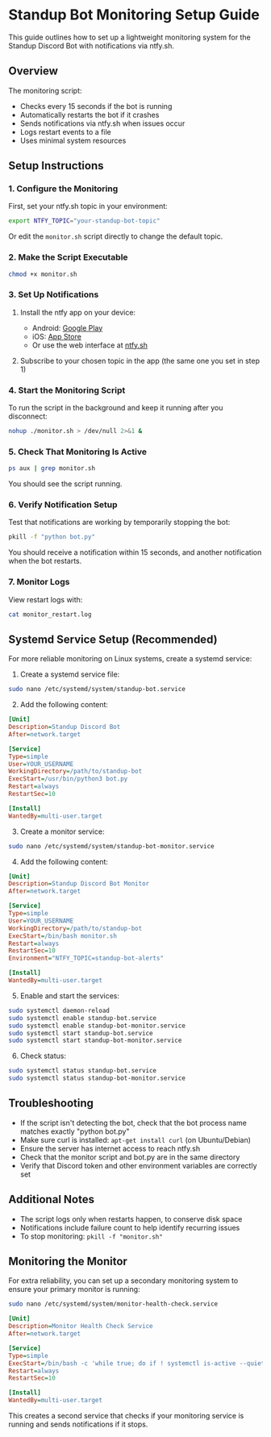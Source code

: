 # Standup Bot Monitoring Setup Guide

This guide outlines how to set up a lightweight monitoring system for the Standup Discord Bot with notifications via ntfy.sh.

## Overview

The monitoring script:
- Checks every 15 seconds if the bot is running
- Automatically restarts the bot if it crashes
- Sends notifications via ntfy.sh when issues occur
- Logs restart events to a file
- Uses minimal system resources

## Setup Instructions

### 1. Configure the Monitoring

First, set your ntfy.sh topic in your environment:

```bash
export NTFY_TOPIC="your-standup-bot-topic"
```

Or edit the `monitor.sh` script directly to change the default topic.

### 2. Make the Script Executable

```bash
chmod +x monitor.sh
```

### 3. Set Up Notifications

1. Install the ntfy app on your device:
   - Android: [Google Play](https://play.google.com/store/apps/details?id=io.heckel.ntfy)
   - iOS: [App Store](https://apps.apple.com/us/app/ntfy/id1625396347)
   - Or use the web interface at [ntfy.sh](https://ntfy.sh/)

2. Subscribe to your chosen topic in the app (the same one you set in step 1)

### 4. Start the Monitoring Script

To run the script in the background and keep it running after you disconnect:

```bash
nohup ./monitor.sh > /dev/null 2>&1 &
```

### 5. Check That Monitoring Is Active

```bash
ps aux | grep monitor.sh
```

You should see the script running.

### 6. Verify Notification Setup

Test that notifications are working by temporarily stopping the bot:

```bash
pkill -f "python bot.py"
```

You should receive a notification within 15 seconds, and another notification when the bot restarts.

### 7. Monitor Logs

View restart logs with:

```bash
cat monitor_restart.log
```

## Systemd Service Setup (Recommended)

For more reliable monitoring on Linux systems, create a systemd service:

1. Create a systemd service file:

```bash
sudo nano /etc/systemd/system/standup-bot.service
```

2. Add the following content:

```ini
[Unit]
Description=Standup Discord Bot
After=network.target

[Service]
Type=simple
User=YOUR_USERNAME
WorkingDirectory=/path/to/standup-bot
ExecStart=/usr/bin/python3 bot.py
Restart=always
RestartSec=10

[Install]
WantedBy=multi-user.target
```

3. Create a monitor service:

```bash
sudo nano /etc/systemd/system/standup-bot-monitor.service
```

4. Add the following content:

```ini
[Unit]
Description=Standup Discord Bot Monitor
After=network.target

[Service]
Type=simple
User=YOUR_USERNAME
WorkingDirectory=/path/to/standup-bot
ExecStart=/bin/bash monitor.sh
Restart=always
RestartSec=10
Environment="NTFY_TOPIC=standup-bot-alerts"

[Install]
WantedBy=multi-user.target
```

5. Enable and start the services:

```bash
sudo systemctl daemon-reload
sudo systemctl enable standup-bot.service
sudo systemctl enable standup-bot-monitor.service
sudo systemctl start standup-bot.service
sudo systemctl start standup-bot-monitor.service
```

6. Check status:

```bash
sudo systemctl status standup-bot.service
sudo systemctl status standup-bot-monitor.service
```

## Troubleshooting

- If the script isn't detecting the bot, check that the bot process name matches exactly "python bot.py"
- Make sure curl is installed: `apt-get install curl` (on Ubuntu/Debian)
- Ensure the server has internet access to reach ntfy.sh
- Check that the monitor script and bot.py are in the same directory
- Verify that Discord token and other environment variables are correctly set

## Additional Notes

- The script logs only when restarts happen, to conserve disk space
- Notifications include failure count to help identify recurring issues
- To stop monitoring: `pkill -f "monitor.sh"`

## Monitoring the Monitor

For extra reliability, you can set up a secondary monitoring system to ensure your primary monitor is running:

```bash
sudo nano /etc/systemd/system/monitor-health-check.service
```

```ini
[Unit]
Description=Monitor Health Check Service
After=network.target

[Service]
Type=simple
ExecStart=/bin/bash -c 'while true; do if ! systemctl is-active --quiet standup-bot-monitor; then curl -H "Title: CRITICAL: Monitor Down" -H "Priority: urgent" -H "Tags: error,monitor,critical" -d "The bot monitoring service itself is down! System needs immediate attention." https://ntfy.sh/standup-bot-alerts; fi; sleep 60; done'
Restart=always
RestartSec=10

[Install]
WantedBy=multi-user.target
```

This creates a second service that checks if your monitoring service is running and sends notifications if it stops.